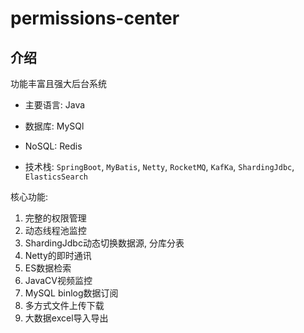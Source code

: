 # permissions-center

## 介绍

功能丰富且强大后台系统

- 主要语言: Java

- 数据库: MySQl

- NoSQL: Redis

- 技术栈: `SpringBoot`, `MyBatis`, `Netty`, `RocketMQ`, `KafKa`, `ShardingJdbc`, `ElasticsSearch`

核心功能:

1. 完整的权限管理
2. 动态线程池监控
3. ShardingJdbc动态切换数据源, 分库分表
4. Netty的即时通讯
5. ES数据检索
6. JavaCV视频监控
7. MySQL binlog数据订阅
8. 多方式文件上传下载
9. 大数据excel导入导出
